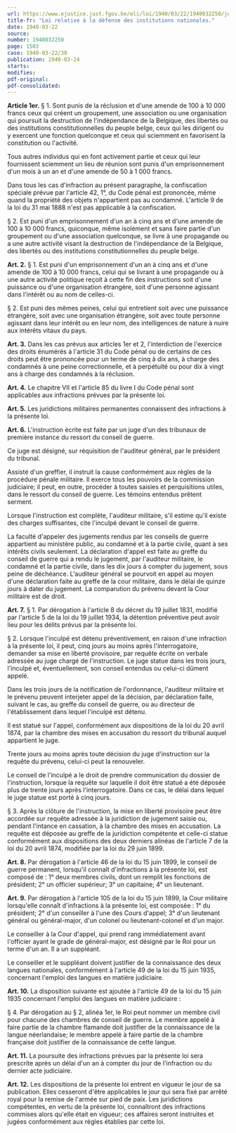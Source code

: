 ```yaml
---
url: https://www.ejustice.just.fgov.be/eli/loi/1940/03/22/1940032250/justel
title-fr: "Loi relative à la défense des institutions nationales."
date: 1940-03-22
source:
number: 1940032250
page: 1503
case: 1940-03-22/30
publication: 1940-03-24
starts:
modifies:
pdf-original:
pdf-consolidated:
---
```


**Article 1er.** § 1. Sont punis de la réclusion et d'une amende de 100 à 10 000 francs ceux qui créent un groupement, une association ou une organisation qui poursuit la destruction de l'indépendance de la Belgique, des libertés ou des institutions constitutionnelles du peuple belge, ceux qui les dirigent ou y exercent une fonction quelconque et ceux qui sciemment en favorisent la constitution ou l'activité.

Tous autres individus qui en font activement partie et ceux qui leur fournissent sciemment un lieu de réunion sont punis d'un emprisonnement d'un mois à un an et d'une amende de 50 à 1 000 francs.

Dans tous les cas d'infraction au présent paragraphe, la confiscation spéciale prévue par l'article 42, 1°, du Code pénal est prononcée, même quand la propriété des objets n'appartient pas au condamné. L'article 9 de la loi du 31 mai 1888 n'est pas applicable à la confiscation.

§ 2. Est puni d'un emprisonnement d'un an à cinq ans et d'une amende de 100 à 10 000 francs, quiconque, même isolément et sans faire partie d'un groupement ou d'une association quelconque, se livre à une propagande ou a une autre activité visant la destruction de l'indépendance de la Belgique, des libertés ou des institutions constitutionnelles du peuple belge.

**Art. 2.** § 1. Est puni d'un emprisonnement d'un an à cinq ans et d'une amende de 100 à 10 000 francs, celui qui se livrant à une propagande ou à une autre activité politique reçoit à cette fin des instructions soit d'une puissance ou d'une organisation étrangère, soit d'une personne agissant dans l'intérêt ou au nom de celles-ci.

§ 2. Est puni des mêmes peines, celui qui entretient soit avec une puissance étrangère, soit avec une organisation étrangère, soit avec toute personne agissant dans leur intérêt ou en leur nom, des intelligences de nature à nuire aux intérêts vitaux du pays.

**Art. 3.** Dans les cas prévus aux articles 1er et 2, l'interdiction de l'exercice des droits énumérés à l'article 31 du Code pénal ou de certains de ces droits peut être prononcée pour un terme de cinq à dix ans, à charge des condamnés à une peine correctionnelle, et à perpétuité ou pour dix à vingt ans à charge des condamnés à la réclusion.

**Art. 4.** Le chapitre VII et l'article 85 du livre I du Code pénal sont applicables aux infractions prévues par la présente loi.

**Art. 5.** Les juridictions militaires permanentes connaissent des infractions à la présente loi.

**Art. 6.** L'instruction écrite est faite par un juge d'un des tribunaux de première instance du ressort du conseil de guerre.

Ce juge est désigné, sur réquisition de l'auditeur général, par le président du tribunal.

Assisté d'un greffier, il instruit la cause conformément aux règles de la procédure pénale militaire. Il exerce tous les pouvoirs de la commission judiciaire; il peut, en outre, procéder à toutes saisies et perquisitions utiles, dans le ressort du conseil de guerre. Les témoins entendus prêtent serment.

Lorsque l'instruction est complète, l'auditeur militaire, s'il estime qu'il existe des charges suffisantes, cite l'inculpé devant le conseil de guerre.

La faculté d'appeler des jugements rendus par les conseils de guerre appartient au ministère public, au condamné et à la partie civile, quant à ses intérêts civils seulement. La déclaration d'appel est faite au greffe du conseil de guerre qui a rendu le jugement, par l'auditeur militaire, le condamné et la partie civile, dans les dix jours à compter du jugement, sous peine de déchéance. L'auditeur général se pourvoit en appel au moyen d'une déclaration faite au greffe de la cour militaire, dans le délai de quinze jours à dater du jugement. La comparution du prévenu devant la Cour militaire est de droit.

**Art. 7.** § 1. Par dérogation à l'article 8 du décret du 19 juillet 1831, modifié par l'article 5 de la loi du 19 juillet 1934, la détention préventive peut avoir lieu pour les délits prévus par la présente loi.

§ 2. Lorsque l'inculpé est détenu préventivement, en raison d'une infraction à la présente loi, il peut, cinq jours au moins après l'interrogatoire, demander sa mise en liberté provisoire, par requête écrite on verbale adressée au juge chargé de l'instruction. Le juge statue dans les trois jours, l'inculpé et, éventuellement, son conseil entendus ou celui-ci dûment appelé.

Dans les trois jours de la notification de l'ordonnance, l'auditeur militaire et le prévenu peuvent interjeter appel de la décision, par déclaration faite, suivant le cas, au greffe du conseil de guerre, ou au directeur de l'établissement dans lequel l'inculpé est détenu.

Il est statué sur l'appel, conformément aux dispositions de la loi du 20 avril 1874, par la chambre des mises en accusation du ressort du tribunal auquel appartient le juge.

Trente jours au moins après toute décision du juge d'instruction sur la requête du prévenu, celui-ci peut la renouveler.

Le conseil de l'inculpé a le droit de prendre communication du dossier de l'instruction, lorsque la requête sur laquelle il doit être statué a été déposée plus de trente jours après l'interrogatoire. Dans ce cas, le délai dans lequel le juge statue est porté à cinq jours.

§ 3. Après la clôture de l'instruction, la mise en liberté provisoire peut être accordée sur requête adressée à la juridiction de jugement saisie ou, pendant l'intance en cassation, à la chambre des mises en accusation. La requête est déposée au greffe de la juridiction compétente et celle-ci statue conformément aux dispositions des deux derniers alinéas de l'article 7 de la loi du 20 avril 1874, modifiée par la loi du 29 juin 1899.

**Art. 8.** Par dérogation à l'article 46 de la loi du 15 juin 1899, le conseil de guerre permanent, lorsqu'il connaît d'infractions à la présente loi, est composé de : 1° deux membres civils, dont un remplit les fonctions de président; 2° un officier supérieur; 3° un capitaine; 4° un lieutenant.

**Art. 9.** Par dérogation à l'article 105 de la loi du 15 juin 1899, la Cour militaire lorsqu'elle connaît d'infractions à la présente loi, est composée : 1° du président; 2° d'un conseiller à l'une des Cours d'appel; 3° d'un lieutenant général ou général-major, d'un colonel ou lieutenant-colonel et d'un major.

Le conseiller à la Cour d'appel, qui prend rang immédiatement avant l'officier ayant le grade de général-major, est désigné par le Roi pour un terme d'un an. Il a un suppléant.

Le conseiller et le suppléant doivent justifier de la connaissance des deux langues nationales, conformément à l'article 49 de la loi du 15 juin 1935, concernant l'emploi des langues en matière judiciaire.

**Art. 10.** La disposition suivante est ajoutée à l'article 49 de la loi du 15 juin 1935 concernant l'emploi des langues en matière judiciaire :

§ 4. Par dérogation au § 2, alinéa 1er, le Roi peut nommer un membre civil pour chacune des chambres de conseil de guerre. Le membre appelé à faire partie de la chambre flamande doit justifier de la connaissance de la langue néerlandaise; le membre appelé à faire partie de la chambre française doit justifier de la connaissance de cette langue.

**Art. 11.** La poursuite des infractions prévues par la présente loi sera prescrite après un délai d'un an à compter du jour de l'infraction ou du dernier acte judiciaire.

**Art. 12.** Les dispositions de la présente loi entrent en vigueur le jour de sa publication. Elles cesseront d'être applicables le jour qui sera fixé par arrêté royal pour la remise de l'armée sur pied de paix. Les juridictions compétentes, en vertu de la présente loi, connaîtront des infractions commises alors qu'elle était en vigueur; ces affaires seront instruites et jugées conformément aux règles établies par cette loi.
